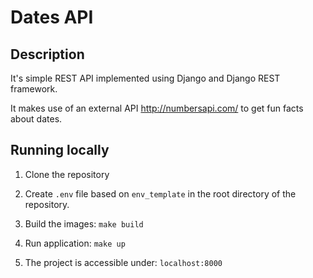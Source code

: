# Dates API

## Description
It's simple REST API implemented using Django and Django REST framework.

It makes use of an external API http://numbersapi.com/ to get fun facts about dates.


## Running locally
1. Clone the repository

2. Create `.env` file based on `env_template` in the root directory of the repository.

3. Build the images: `make build`

4. Run application: `make up`

5. The project is accessible under: `localhost:8000`
